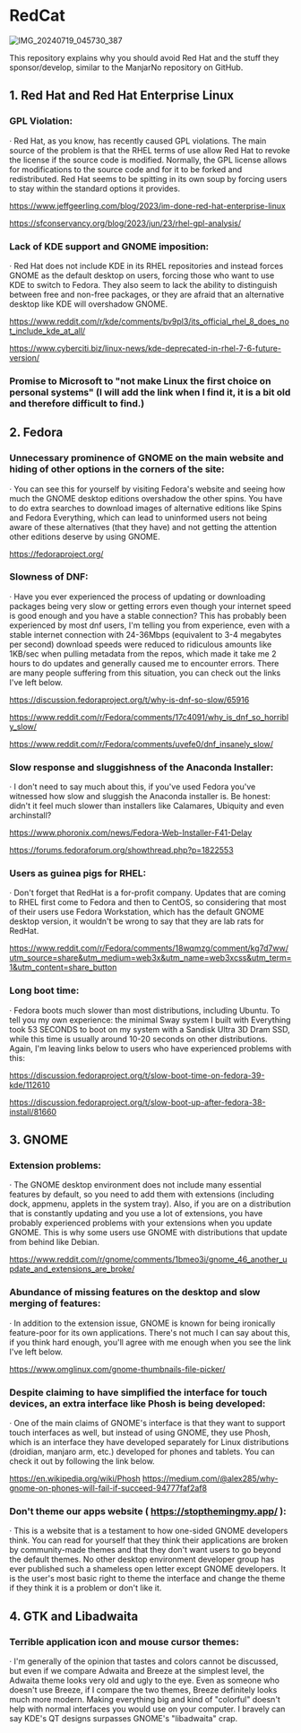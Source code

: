 # RedCat
![IMG_20240719_045730_387](https://github.com/user-attachments/assets/9d63bfa7-408c-4fd0-93e3-425ace7b0b23)

This repository explains why you should avoid Red Hat and the stuff they sponsor/develop, similar to the ManjarNo repository on GitHub.

## 1. Red Hat and Red Hat Enterprise Linux
### GPL Violation:
·	Red Hat, as you know, has recently caused GPL violations. The main source of the problem is that the RHEL terms of use allow Red Hat to revoke the license if the source code is modified. Normally, the GPL license allows for modifications to the source code and for it to be forked and redistributed. Red Hat seems to be spitting in its own soup by forcing users to stay within the standard options it provides.

https://www.jeffgeerling.com/blog/2023/im-done-red-hat-enterprise-linux

https://sfconservancy.org/blog/2023/jun/23/rhel-gpl-analysis/

### Lack of KDE support and GNOME imposition:
·	Red Hat does not include KDE in its RHEL repositories and instead forces GNOME as the default desktop on users, forcing those who want to use KDE to switch to Fedora. They also seem to lack the ability to distinguish between free and non-free packages, or they are afraid that an alternative desktop like KDE will overshadow GNOME.

https://www.reddit.com/r/kde/comments/bv9pl3/its_official_rhel_8_does_not_include_kde_at_all/

https://www.cyberciti.biz/linux-news/kde-deprecated-in-rhel-7-6-future-version/

### Promise to Microsoft to "not make Linux the first choice on personal systems" (I will add the link when I find it, it is a bit old and therefore difficult to find.)

## 2. Fedora
### Unnecessary prominence of GNOME on the main website and hiding of other options in the corners of the site:
·	You can see this for yourself by visiting Fedora's website and seeing how much the GNOME desktop editions overshadow the other spins. You have to do extra searches to download images of alternative editions like Spins and Fedora Everything, which can lead to uninformed users not being aware of these alternatives (that they have) and not getting the attention other editions deserve by using GNOME.

https://fedoraproject.org/

### Slowness of DNF:
·	Have you ever experienced the process of updating or downloading packages being very slow or getting errors even though your internet speed is good enough and you have a stable connection? This has probably been experienced by most dnf users, I'm telling you from experience, even with a stable internet connection with 24-36Mbps (equivalent to 3-4 megabytes per second) download speeds were reduced to ridiculous amounts like 1KB/sec when pulling metadata from the repos, which made it take me 2 hours to do updates and generally caused me to encounter errors. There are many people suffering from this situation, you can check out the links I've left below.

https://discussion.fedoraproject.org/t/why-is-dnf-so-slow/65916

https://www.reddit.com/r/Fedora/comments/17c4091/why_is_dnf_so_horribly_slow/

https://www.reddit.com/r/Fedora/comments/uvefe0/dnf_insanely_slow/

### Slow response and sluggishness of the Anaconda Installer:
·	I don't need to say much about this, if you've used Fedora you've witnessed how slow and sluggish the Anaconda installer is. Be honest: didn't it feel much slower than installers like Calamares, Ubiquity and even archinstall?

https://www.phoronix.com/news/Fedora-Web-Installer-F41-Delay

https://forums.fedoraforum.org/showthread.php?p=1822553

### Users as guinea pigs for RHEL:
·	Don't forget that RedHat is a for-profit company. Updates that are coming to RHEL first come to Fedora and then to CentOS, so considering that most of their users use Fedora Workstation, which has the default GNOME desktop version, it wouldn't be wrong to say that they are lab rats for RedHat.

https://www.reddit.com/r/Fedora/comments/18wqmzg/comment/kg7d7ww/utm_source=share&utm_medium=web3x&utm_name=web3xcss&utm_term=1&utm_content=share_button 

### Long boot time:
·	Fedora boots much slower than most distributions, including Ubuntu. To tell you my own experience: the minimal Sway system I built with Everything took 53 SECONDS to boot on my system with a Sandisk Ultra 3D Dram SSD, while this time is usually around 10-20 seconds on other distributions. Again, I'm leaving links below to users who have experienced problems with this:

https://discussion.fedoraproject.org/t/slow-boot-time-on-fedora-39-kde/112610

https://discussion.fedoraproject.org/t/slow-boot-up-after-fedora-38-install/81660

## 3. GNOME
### Extension problems:
·	The GNOME desktop environment does not include many essential features by default, so you need to add them with extensions (including dock, appmenu, applets in the system tray). Also, if you are on a distribution that is constantly updating and you use a lot of extensions, you have probably experienced problems with your extensions when you update GNOME. This is why some users use GNOME with distributions that update from behind like Debian.

https://www.reddit.com/r/gnome/comments/1bmeo3i/gnome_46_another_update_and_extensions_are_broke/

### Abundance of missing features on the desktop and slow merging of features:
·	In addition to the extension issue, GNOME is known for being ironically feature-poor for its own applications. There's not much I can say about this, if you think hard enough, you'll agree with me enough when you see the link I've left below.

https://www.omglinux.com/gnome-thumbnails-file-picker/ 

### Despite claiming to have simplified the interface for touch devices, an extra interface like Phosh is being developed:
·	One of the main claims of GNOME's interface is that they want to support touch interfaces as well, but instead of using GNOME, they use Phosh, which is an interface they have developed separately for Linux distributions (droidian, manjaro arm, etc.) developed for phones and tablets. You can check it out by following the link below.

https://en.wikipedia.org/wiki/Phosh 
https://medium.com/@alex285/why-gnome-on-phones-will-fail-if-succeed-94777faf2af8

### Don't theme our apps website ( https://stopthemingmy.app/ ):
·	This is a website that is a testament to how one-sided GNOME developers think. You can read for yourself that they think their applications are broken by community-made themes and that they don't want users to go beyond the default themes. No other desktop environment developer group has ever published such a shameless open letter except GNOME developers. It is the user's most basic right to theme the interface and change the theme if they think it is a problem or don't like it.

## 4. GTK and Libadwaita 
### Terrible application icon and mouse cursor themes:
·	I'm generally of the opinion that tastes and colors cannot be discussed, but even if we compare Adwaita and Breeze at the simplest level, the Adwaita theme looks very old and ugly to the eye. Even as someone who doesn't use Breeze, if I compare the two themes, Breeze definitely looks much more modern. Making everything big and kind of "colorful" doesn't help with normal interfaces you would use on your computer. I bravely can say KDE's QT designs surpasses GNOME's "libadwaita" crap.

